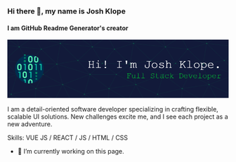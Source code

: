### Hi there 👋, my name is Josh Klope
#### I am GitHub Readme Generator's creator
![I am GitHub Readme Generator's creator](https://github.com/klope3/klope3/blob/main/github-header-image.png)

I am a detail-oriented software developer specializing in crafting flexible, scalable UI solutions. New challenges excite me, and I see each project as a new adventure.

Skills: VUE JS / REACT / JS / HTML / CSS

- 🔭 I’m currently working on this page. 




